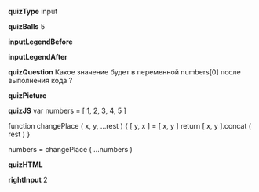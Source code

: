 ____quizType____
input

____quizBalls____
5

____inputLegendBefore____


____inputLegendAfter____


____quizQuestion____
Какое значение будет в переменной numbers[0] после выполнения кода ?

____quizPicture____


____quizJS____
var numbers = [ 1, 2, 3, 4, 5 ]

function changePlace ( x, y, ...rest ) {
    [ y, x ] = [ x, y ]
    return [ x, y ].concat ( rest )
}

numbers = changePlace ( ...numbers )

____quizHTML____


____rightInput____
2
